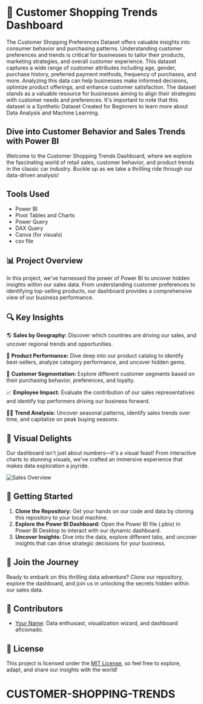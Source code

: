 # 🚀 Customer Shopping Trends Dashboard 
The Customer Shopping Preferences Dataset offers valuable insights into consumer behavior and purchasing patterns. Understanding customer preferences and trends is critical for businesses to tailor their products, marketing strategies, and overall customer experience. This dataset captures a wide range of customer attributes including age, gender, purchase history, preferred payment methods, frequency of purchases, and more. Analyzing this data can help businesses make informed decisions, optimize product offerings, and enhance customer satisfaction. The dataset stands as a valuable resource for businesses aiming to align their strategies with customer needs and preferences. It's important to note that this dataset is a Synthetic Dataset Created for Beginners to learn more about Data Analysis and Machine Learning.

## Dive into Customer Behavior and Sales Trends with Power BI

Welcome to the Customer Shopping Trends Dashboard, where we explore the fascinating world of retail sales, customer behavior, and product trends in the classic car industry. Buckle up as we take a thrilling ride through our data-driven analysis!
## Tools Used
- Power BI
- Pivot Tables and Charts
- Power Query
- DAX Query
- Canva (for visuals)
- csv file

## 📊 Project Overview

In this project, we've harnessed the power of Power BI to uncover hidden insights within our sales data. From understanding customer preferences to identifying top-selling products, our dashboard provides a comprehensive view of our business performance.

## 🔍 Key Insights

🌎 **Sales by Geography:** Discover which countries are driving our sales, and uncover regional trends and opportunities.

🚗 **Product Performance:** Dive deep into our product catalog to identify best-sellers, analyze category performance, and uncover hidden gems.

👥 **Customer Segmentation:** Explore different customer segments based on their purchasing behavior, preferences, and loyalty.

📈 **Employee Impact:** Evaluate the contribution of our sales representatives and identify top performers driving our business forward.

🕵️‍♂️ **Trend Analysis:** Uncover seasonal patterns, identify sales trends over time, and capitalize on peak buying seasons.

## 🎨 Visual Delights

Our dashboard isn't just about numbers—it's a visual feast! From interactive charts to stunning visuals, we've crafted an immersive experience that makes data exploration a joyride.

![Sales Overview](https://github.com/Sonus5418/CUSTOMER-SHOPPING-TRENDS/blob/main/images/sales_overview.png)

## 🚀 Getting Started

1. **Clone the Repository:** Get your hands on our code and data by cloning this repository to your local machine.
2. **Explore the Power BI Dashboard:** Open the Power BI file (.pbix) in Power BI Desktop to interact with our dynamic dashboard.
3. **Uncover Insights:** Dive into the data, explore different tabs, and uncover insights that can drive strategic decisions for your business.

## 🎉 Join the Journey

Ready to embark on this thrilling data adventure? Clone our repository, explore the dashboard, and join us in unlocking the secrets hidden within our sales data.

## 🌟 Contributors

- [Your Name](https://github.com/Sonus5418): Data enthusiast, visualization wizard, and dashboard aficionado.

## 📝 License

This project is licensed under the [MIT License](LICENSE), so feel free to explore, adapt, and share our insights with the world!

# CUSTOMER-SHOPPING-TRENDS
